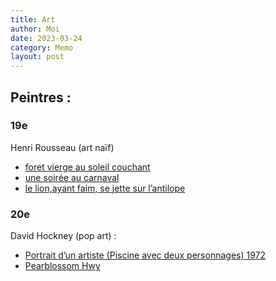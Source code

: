 ```yaml
---
title: Art
author: Moi
date: 2023-03-24
category: Memo
layout: post
---
```


## Peintres : 

### 19e

Henri Rousseau (art naïf)

- [foret vierge au soleil couchant](https://fr.wikipedia.org/wiki/Forêt_vierge_au_soleil_couchant#/media/Fichier:Henri_Rousseau_-_Foret_vierge_au_soleil_couchant.jpg) 
- [une soirée au carnaval](https://www.wikiart.org/fr/henri-rousseau/une-soiree-au-carnaval-1886) 
- [le lion,ayant faim, se jette sur l’antilope](https://www.wikiart.org/fr/henri-rousseau/le-lion-ayant-faim-se-jette-sur-lantilope-1905)

### 20e

David Hockney (pop art) : 

- [Portrait d’un artiste (Piscine avec deux personnages) 1972](https://www.christies.com/media-library/images/features/articles/2018/09/04/david-hockney-portrait-of-an-artist-pool-with-two-figures/58207086-bbb-white.jpg)
- [Pearblossom Hwy](https://www.getty.edu/art/collection/object/103QT4)
